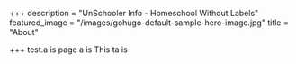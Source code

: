 +++
description = "UnSchooler Info - Homeschool Without Labels"
featured_image = "/images/gohugo-default-sample-hero-image.jpg"
title = "About"

+++
test.a is page a is This ta is 
